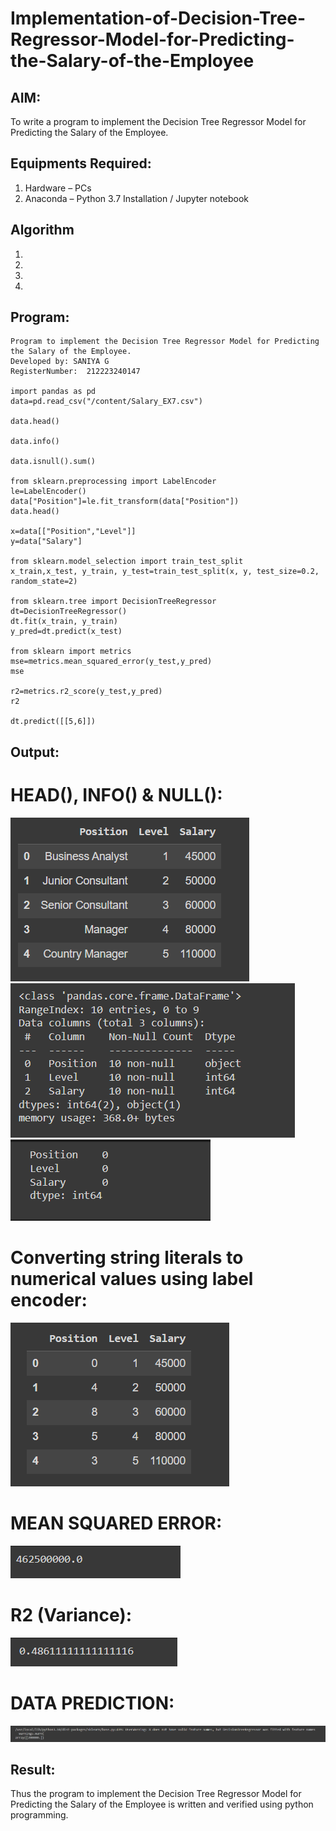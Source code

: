 # Implementation-of-Decision-Tree-Regressor-Model-for-Predicting-the-Salary-of-the-Employee

## AIM:
To write a program to implement the Decision Tree Regressor Model for Predicting the Salary of the Employee.

## Equipments Required:
1. Hardware – PCs
2. Anaconda – Python 3.7 Installation / Jupyter notebook

## Algorithm
1. 
2. 
3. 
4. 

## Program:
```
Program to implement the Decision Tree Regressor Model for Predicting the Salary of the Employee.
Developed by: SANIYA G
RegisterNumber:  212223240147

import pandas as pd
data=pd.read_csv("/content/Salary_EX7.csv")

data.head()

data.info()

data.isnull().sum()

from sklearn.preprocessing import LabelEncoder
le=LabelEncoder()
data["Position"]=le.fit_transform(data["Position"])
data.head()

x=data[["Position","Level"]]
y=data["Salary"]

from sklearn.model_selection import train_test_split
x_train,x_test, y_train, y_test=train_test_split(x, y, test_size=0.2, random_state=2)

from sklearn.tree import DecisionTreeRegressor
dt=DecisionTreeRegressor()
dt.fit(x_train, y_train)
y_pred=dt.predict(x_test)

from sklearn import metrics
mse=metrics.mean_squared_error(y_test,y_pred)
mse

r2=metrics.r2_score(y_test,y_pred)
r2

dt.predict([[5,6]])

```

## Output:
# HEAD(), INFO() & NULL():
![alt text](1.png)
![alt text](2.png)
![alt text](3.png)
# Converting string literals to numerical values using label encoder:
![alt text](4.png)
# MEAN SQUARED ERROR:
![alt text](5.png)
# R2 (Variance):
![alt text](6.png)
# DATA PREDICTION:
![alt text](7.png)



## Result:
Thus the program to implement the Decision Tree Regressor Model for Predicting the Salary of the Employee is written and verified using python programming.
